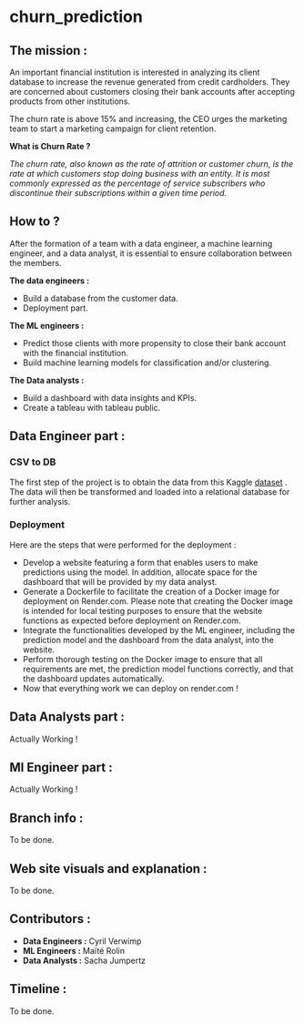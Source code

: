 # churn_prediction
## **The mission :** 

An important financial institution is interested in analyzing its client database to increase the revenue generated from credit cardholders. They are concerned about customers closing their bank accounts after accepting products from other institutions.

The churn rate is above 15% and increasing, the CEO urges the marketing team to start a marketing campaign for client retention.

**What is Churn Rate ?**

*The churn rate, also known as the rate of attrition or customer churn, is the rate at which customers stop doing business with an entity. It is most commonly expressed as the percentage of service subscribers who discontinue their subscriptions within a given time period.*

## **How to ?** 

After the formation of a team with a data engineer, a machine learning engineer, and a data analyst, it is essential to ensure collaboration between the members.

**The data engineers :** 
- Build a database from the customer data.
- Deployment part.

**The ML engineers :**
- Predict those clients with more propensity to close their bank account with the financial institution.
- Build machine learning models for classification and/or clustering.

**The Data analysts :**
- Build a dashboard with data insights and KPIs.
- Create a tableau with tableau public.

## **Data Engineer part :** 

### **CSV to DB**
The first step of the project is to obtain the data from this Kaggle [dataset](https://www.kaggle.com/datasets/sakshigoyal7/credit-card-customers) . The data will then be transformed and loaded into a relational database for further analysis.

### **Deployment** 

Here are the steps that were performed for the deployment :
* Develop a website featuring a form that enables users to make predictions using the model. In addition, allocate space for the dashboard that will be provided by my data analyst.
* Generate a Dockerfile to facilitate the creation of a Docker image for deployment on Render.com. Please note that creating the Docker image is intended for local testing purposes to ensure that the website functions as expected before deployment on Render.com.
* Integrate the functionalities developed by the ML engineer, including the prediction model and the dashboard from the data analyst, into the website.
* Perform thorough testing on the Docker image to ensure that all requirements are met, the prediction model functions correctly, and that the dashboard updates automatically.
* Now that everything work we can deploy on render.com ! 
## **Data Analysts part :**

Actually Working !

## **Ml Engineer part :**

Actually Working !

## **Branch info :**

To be done.

## **Web site visuals and explanation :**

To be done.

## **Contributors :**
- **Data Engineers :** Cyril Verwimp
- **ML Engineers :** Maïté Rolin
- **Data Analysts :** Sacha Jumpertz

## **Timeline :**

To be done.
